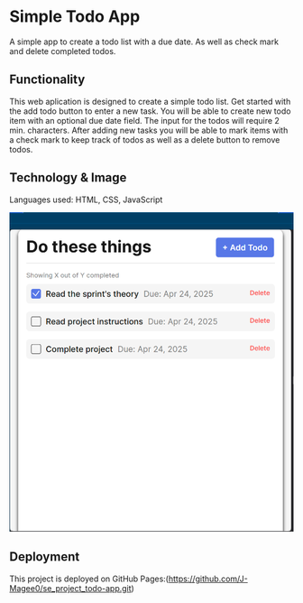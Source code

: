 # Simple Todo App

A simple app to create a todo list with a due date. As well as check mark and delete completed todos.

## Functionality

This web aplication is designed to create a simple todo list. Get started with the add todo button to enter a new task. You will be able to create new todo item with an optional due date field. The input for the todos will require 2 min. characters. After adding new tasks you will be able to mark items with a check mark to keep track of todos as well as a delete button to remove todos.

## Technology & Image

Languages used: HTML, CSS, JavaScript

![Todo preview](./images/TodoS7.png)

## Deployment

This project is deployed on GitHub Pages:(https://github.com/J-Magee0/se_project_todo-app.git)
